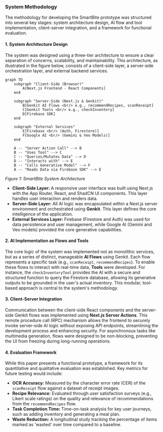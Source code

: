 
### System Methodology

The methodology for developing the SmartBite prototype was structured into several key stages: system architecture design, AI flow and tool implementation, client-server integration, and a framework for functional evaluation.

#### 1. System Architecture Design

The system was designed using a three-tier architecture to ensure a clear separation of concerns, scalability, and maintainability. This architecture, as illustrated in the figure below, consists of a client-side layer, a server-side orchestration layer, and external backend services.

```mermaid
graph TD
    subgraph "Client-Side (Browser)"
        A[Next.js Frontend - React Components]
    end

    subgraph "Server-Side (Next.js & Genkit)"
        B[Genkit AI Flows <br/> e.g., recommendRecipes, scanReceipt]
        C[Genkit Tools <br/> e.g., checkInventory]
        D[Firebase SDK]
    end

    subgraph "External Services"
        E[Firebase <br/> (Auth, Firestore)]
        F[Google AI <br/> (Gemini & Veo Models)]
    end

    A -- "Server Action Call" --> B
    B -- "Uses Tool" --> C
    C -- "Queries/Mutates Data" --> D
    D -- "Interacts with" --> E
    B -- "Calls Generative Model" --> F
    A -- "Reads Data via Firebase SDK" --> E
```
*Figure 1: SmartBite System Architecture*

-   **Client-Side Layer:** A responsive user interface was built using Next.js with the App Router, React, and ShadCN UI components. This layer handles user interaction and renders data.
-   **Server-Side Layer:** All AI logic was encapsulated within a Next.js server environment and orchestrated using **Genkit**. This layer defines the core intelligence of the application.
-   **External Services Layer:** Firebase (Firestore and Auth) was used for data persistence and user management, while Google AI (Gemini and Veo models) provided the core generative capabilities.

#### 2. AI Implementation as Flows and Tools

The core logic of the system was implemented not as monolithic services, but as a series of distinct, manageable **AI Flows** using Genkit. Each flow represents a specific task (e.g., `scanReceipt`, `recommendRecipes`). To enable these flows to interact with real-time data, **Tools** were developed. For instance, the `checkInventoryTool` provides the AI with a secure and structured function to query the Firestore database, allowing its generative outputs to be grounded in the user's actual inventory. This modular, tool-based approach is central to the system's methodology.

#### 3. Client-Server Integration

Communication between the client-side React components and the server-side Genkit flows was implemented using **Next.js Server Actions**. This remote procedure call (RPC) mechanism allows the frontend to securely invoke server-side AI logic without exposing API endpoints, streamlining the development process and enhancing security. For asynchronous tasks like multimedia generation, flows were designed to be non-blocking, preventing the UI from freezing during long-running operations.

#### 4. Evaluation Framework

While this paper presents a functional prototype, a framework for its quantitative and qualitative evaluation was established. Key metrics for future testing would include:

-   **OCR Accuracy:** Measured by the character error rate (CER) of the `scanReceipt` flow against a dataset of receipt images.
-   **Recipe Relevance:** Evaluated through user satisfaction surveys (e.g., Likert scale ratings) on the quality and relevance of recommendations from the `recommendRecipes` flow.
-   **Task Completion Time:** Time-on-task analysis for key user journeys, such as adding inventory and generating a meal plan.
-   **Waste Reduction:** A longitudinal study tracking the percentage of items marked as 'wasted' over time compared to a baseline.
